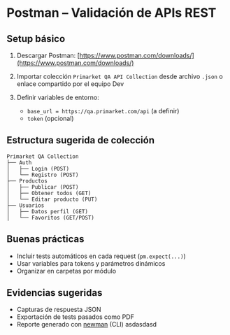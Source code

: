 # Postman – Validación de APIs REST

## Setup básico

1. Descargar Postman: [https://www.postman.com/downloads/](https://www.postman.com/downloads/)
2. Importar colección `Primarket QA API Collection` desde archivo `.json` o enlace compartido por el equipo Dev
3. Definir variables de entorno:

   * `base_url = https://qa.primarket.com/api` (a definir)
   * `token` (opcional)

## Estructura sugerida de colección

```
Primarket QA Collection
├── Auth
│   ├── Login (POST)
│   └── Registro (POST)
├── Productos
│   ├── Publicar (POST)
│   ├── Obtener todos (GET)
│   └── Editar producto (PUT)
├── Usuarios
│   ├── Datos perfil (GET)
│   └── Favoritos (GET/POST)
```

## Buenas prácticas

* Incluir tests automáticos en cada request (`pm.expect(...)`)
* Usar variables para tokens y parámetros dinámicos
* Organizar en carpetas por módulo

## Evidencias sugeridas

* Capturas de respuesta JSON
* Exportación de tests pasados como PDF
* Reporte generado con [newman](https://github.com/postmanlabs/newman) (CLI)
asdasdasd
